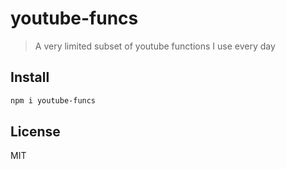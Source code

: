 # youtube-funcs

> A very limited subset of youtube functions I use every day

## Install

```bash
npm i youtube-funcs
```

## License

MIT
